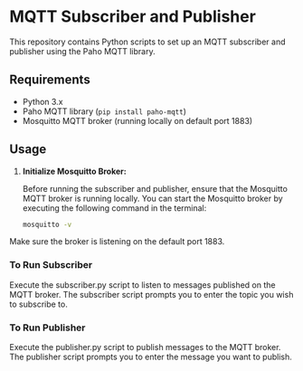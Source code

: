 # MQTT Subscriber and Publisher

This repository contains Python scripts to set up an MQTT subscriber and publisher using the Paho MQTT library.

## Requirements

- Python 3.x
- Paho MQTT library (`pip install paho-mqtt`)
- Mosquitto MQTT broker (running locally on default port 1883)

## Usage

1. **Initialize Mosquitto Broker:**

   Before running the subscriber and publisher, ensure that the Mosquitto MQTT broker is running locally. You can start the Mosquitto broker by executing the following command in the terminal:

   ```bash
   mosquitto -v

Make sure the broker is listening on the default port 1883.

### To Run Subscriber
Execute the subscriber.py script to listen to messages published on the MQTT broker. The subscriber script prompts you to enter the topic you wish to subscribe to.


### To Run Publisher
Execute the publisher.py script to publish messages to the MQTT broker. The publisher script prompts you to enter the message you want to publish.

